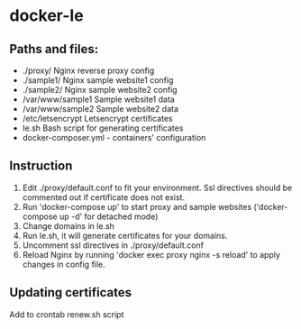 # docker-le
## Paths and files:
* ./proxy/ Nginx reverse proxy config
* ./sample1/ Nginx sample website1 config
* ./sample2/ Nginx sample website2 config
* /var/www/sample1 Sample website1 data
* /var/www/sample2 Sample website2 data
* /etc/letsencrypt Letsencrypt certificates
* le.sh Bash script for generating certificates
* docker-composer.yml - containers' configuration

## Instruction
1. Edit ./proxy/default.conf to fit your environment. Ssl directives should be commented out if certificate does not exist.
1. Run 'docker-compose up' to start proxy and sample websites ('docker-compose up -d' for detached mode)
1. Change domains in le.sh 
1. Run le.sh, it will generate certificates for your domains.
1. Uncomment ssl directives in ./proxy/default.conf
1. Reload Nginx by running 'docker exec proxy nginx -s reload' to apply changes in config file.

## Updating certificates
Add to crontab renew.sh script
